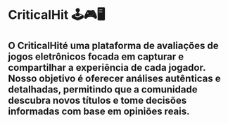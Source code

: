 # CriticalHit 🕹🎮🖥
## O CriticalHité uma plataforma de avaliações de jogos eletrônicos focada em capturar e compartilhar a experiência de cada jogador. Nosso objetivo é oferecer análises autênticas e detalhadas, permitindo que a comunidade descubra novos títulos e tome decisões informadas com base em opiniões reais.
